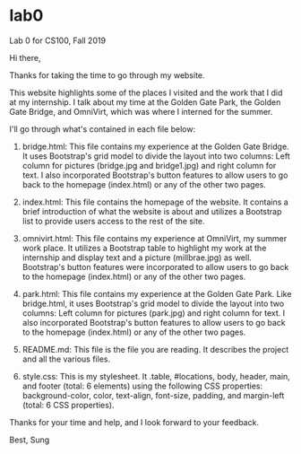 # lab0
Lab 0 for CS100, Fall 2019

Hi there,

Thanks for taking the time to go through my website.

This website highlights some of the places I visited and the work that I did at my internship. I talk about my time at the Golden Gate Park, the Golden Gate Bridge, and OmniVirt, which was where I interned for the summer.

I'll go through what's contained in each file below:

1. bridge.html: This file contains my experience at the Golden Gate Bridge. It uses Bootstrap's grid model to divide the layout into two columns: Left column for pictures (bridge.jpg and bridge1.jpg) and right column for text. I also incorporated Bootstrap's button features to allow users to go back to the homepage (index.html) or any of the other two pages.

2. index.html: This file contains the homepage of the website. It contains a brief introduction of what the website is about and utilizes a Bootstrap list to provide users access to the rest of the site.

3. omnivirt.html: This file contains my experience at OmniVirt, my summer work place. It utilizes a Bootstrap table to highlight my work at the internship and display text and a picture (millbrae.jpg) as well. Bootstrap's button features were incorporated to allow users to go back to the homepage (index.html) or any of the other two pages.

4. park.html: This file contains my experience at the Golden Gate Park. Like bridge.html, it uses Bootstrap's grid model to divide the layout into two columns: Left column for pictures (park.jpg) and right column for text. I also incorporated Bootstrap's button features to allow users to go back to the homepage (index.html) or any of the other two pages.

5. README.md: This file is the file you are reading. It describes the project and all the various files.

6. style.css: This is my stylesheet. It .table, #locations, body, header, main, and footer (total: 6 elements) using the following CSS properties: background-color, color, text-align, font-size, padding, and margin-left (total: 6 CSS properties).

Thanks for your time and help, and I look forward to your feedback.

Best,
Sung
